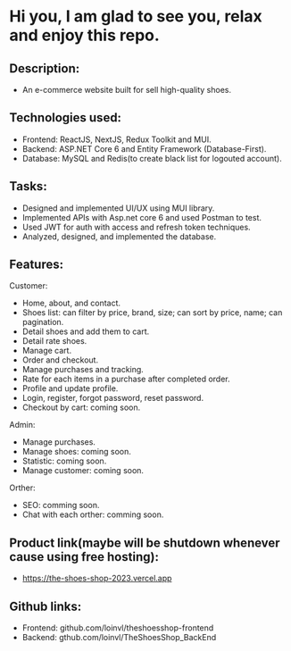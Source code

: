 # Hi you, I am glad to see you, relax and enjoy this repo.

## Description: 
 - An e-commerce website built for sell high-quality shoes.

## Technologies used: 
 - Frontend: ReactJS, NextJS, Redux Toolkit and MUI.
 - Backend: ASP.NET Core 6 and Entity Framework (Database-First).
 - Database: MySQL and Redis(to create black list for logouted account).

## Tasks:
 - Designed and implemented UI/UX using MUI library.
 - Implemented APIs with Asp.net core 6 and used Postman to test.
 - Used JWT for auth with access and refresh token techniques.
 - Analyzed, designed, and implemented the database.

## Features:
Customer:
 - Home, about, and contact.
 - Shoes list: can filter by price, brand, size; can sort by price, name; can pagination.
 - Detail shoes and add them to cart.
 - Detail rate shoes.
 - Manage cart.
 - Order and checkout.
 - Manage purchases and tracking.
 - Rate for each items in a purchase after completed order.
 - Profile and update profile.
 - Login, register, forgot password, reset password.
 - Checkout by cart: coming soon.
 
 Admin:
 - Manage purchases.
 - Manage shoes: coming soon.
 - Statistic: coming soon.
 - Manage customer: coming soon.

 Orther:
 - SEO: comming soon.
 - Chat with each orther: comming soon.

## Product link(maybe will be shutdown whenever cause using free hosting):
 - https://the-shoes-shop-2023.vercel.app

## Github links: 
 - Frontend: github.com/loinvl/theshoesshop-frontend
 - Backend: gthub.com/loinvl/TheShoesShop_BackEnd 
